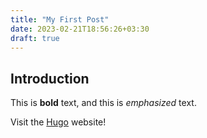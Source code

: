 ```yaml
---
title: "My First Post"
date: 2023-02-21T18:56:26+03:30
draft: true
---
```


## Introduction

This is **bold** text, and this is *emphasized* text.

Visit the [Hugo](https://gohugo.io) website!